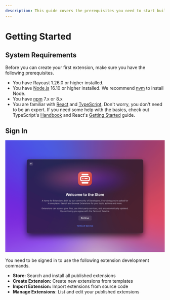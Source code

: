 ```yaml
---
description: This guide covers the prerequisites you need to start building extensions.
---
```


# Getting Started

## System Requirements

Before you can create your first extension, make sure you have the following prerequisites.

* You have Raycast 1.26.0 or higher installed.
* You have [Node.js](https://nodejs.org) 16.10 or higher installed. We recommend [nvm](https://github.com/nvm-sh/nvm) to install Node.
* You have [npm](http://npmjs.com) 7.x or 8.x
* You are familiar with [React](https://reactjs.org) and [TypeScript](https://www.typescriptlang.org). Don't worry, you don't need to be an expert. If you need some help with the basics, check out TypeScript's [Handbook](https://www.typescriptlang.org/docs/handbook/intro.html) and React's [Getting Started](https://react.dev/learn) guide.

## Sign In

![Opening the "Store" command in Raycast](<../.gitbook/assets/welcome (1).png>)

You need to be signed in to use the following extension development commands.

* **Store:** Search and install all published extensions
* **Create Extension:** Create new extensions from templates
* **Import Extension:** Import extensions from source code
* **Manage Extensions**: List and edit your published extensions
